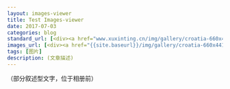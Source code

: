 ```yaml
---
layout: images-viewer
title: Test Images-viewer
date: 2017-07-03
categories: blog
standard_url: [<div><a href="www.xuxinting.cn/img/gallery/croatia-660x441.jpg"><img src="www.xuxinting.cn/img/gallery/croatia-69x69.jpg" /></a></div>、]
images_url: [<div><a href="{{site.baseurl}}/img/gallery/croatia-660x441.jpg"><img src="{{site.baseurl}}/img/gallery/croatia-69x69.jpg" /></a></div>]
tags: [图片]
description: (文章描述)
---
```

（部分叙述型文字，位于相册前）